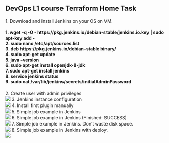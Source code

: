 <h2>DevOps L1 course Terraform Home Task</h2>
<head>
1. Download and install Jenkins on your OS on VM.</br><head>
<h4>1. wget -q -O - https://pkg.jenkins.io/debian-stable/jenkins.io.key | sudo apt-key add -</br>
2. sudo nano /etc/apt/sources.list</br>
3. deb https://pkg.jenkins.io/debian-stable binary/</br>
4. sudo apt-get update</br>
5. java -version</br>
6. sudo apt-get install openjdk-8-jdk</br>
7. sudo apt-get install jenkins</br>
8. service jenkins status</br>
9. sudo cat /var/lib/jenkins/secrets/initialAdminPassword </h4>
2. Create user with admin privileges</br><img src="https://github.com/korotetskiy/img/blob/main/j1.png">
3. Jenkins instance configuration</br><img src="https://github.com/korotetskiy/img/blob/main/j1-3.png">
4. Install first plugin manually</br><img src="https://github.com/korotetskiy/img/blob/main/j1-1.png">
5. Simple job example in Jenkins</br><img src="https://github.com/korotetskiy/img/blob/main/j1-5.png">
6. Simple job example in Jenkins (Finished: SUCCESS)</br><img src="https://github.com/korotetskiy/img/blob/main/j1-6.png">
7. Simple job example in Jenkins. Don’t waste disk space.</br><img src="https://github.com/korotetskiy/img/blob/main/j1-4.png">
8. Simple job example in Jenkins with deploy.</br><img src="https://github.com/korotetskiy/img/blob/main/j1-7.png">
